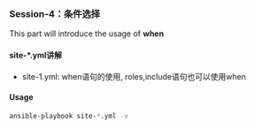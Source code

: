 ### Session-4：条件选择

This part will introduce the usage of **when**


#### site-*.yml讲解
- site-1.yml: when语句的使用, roles,include语句也可以使用when


#### Usage

```bash
ansible-playbook site-*.yml -v
```